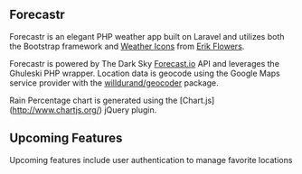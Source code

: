 ## Forecastr

Forecastr is an elegant PHP weather app built on Laravel and utilizes both the Bootstrap framework and [Weather Icons](http://erikflowers.github.io/weather-icons/) from [Erik Flowers](https://github.com/erikflowers/).  

Forecastr is powered by The Dark Sky [Forecast.io](https://developer.forecast.io/) API and leverages the Ghuleski PHP wrapper.  Location data is geocode using the Google Maps service provider with the [willdurand/geocoder](https://packagist.org/packages/willdurand/geocoder) package.

Rain Percentage chart is generated using the [Chart.js] (http://www.chartjs.org/) jQuery plugin.

## Upcoming Features

Upcoming features include user authentication to manage favorite locations
